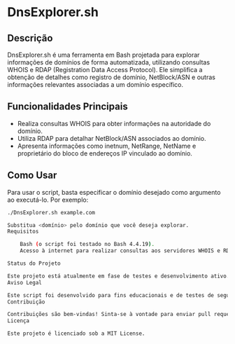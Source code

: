 # DnsExplorer.sh

## Descrição

DnsExplorer.sh é uma ferramenta em Bash projetada para explorar informações de domínios de forma automatizada, utilizando consultas WHOIS e RDAP (Registration Data Access Protocol). Ele simplifica a obtenção de detalhes como registro de domínio, NetBlock/ASN e outras informações relevantes associadas a um domínio específico.

## Funcionalidades Principais

- Realiza consultas WHOIS para obter informações na autoridade do domínio.
- Utiliza RDAP para detalhar NetBlock/ASN associados ao domínio.
- Apresenta informações como inetnum, NetRange, NetName e proprietário do bloco de endereços IP vinculado ao domínio.

## Como Usar

Para usar o script, basta especificar o domínio desejado como argumento ao executá-lo. Por exemplo:
```bash
./DnsExplorer.sh example.com

Substitua <domínio> pelo domínio que você deseja explorar.
Requisitos

    Bash (o script foi testado no Bash 4.4.19).
    Acesso à internet para realizar consultas aos servidores WHOIS e RDAP.

Status do Projeto

Este projeto está atualmente em fase de testes e desenvolvimento ativo. Ainda há melhorias planejadas e novas funcionalidades a serem implementadas.
Aviso Legal

Este script foi desenvolvido para fins educacionais e de testes de segurança. Use-o de maneira ética e responsável. Não utilize este script para acessar sistemas sem autorização.
Contribuição

Contribuições são bem-vindas! Sinta-se à vontade para enviar pull requests com melhorias, correções de bugs ou novas funcionalidades.
Licença

Este projeto é licenciado sob a MIT License.
